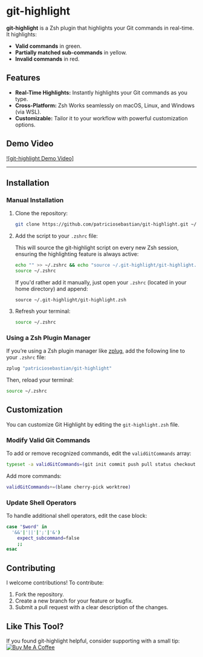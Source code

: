 
# git-highlight



**git-highlight** is a Zsh plugin that highlights your Git commands in real-time. It highlights:

- **Valid commands** in green.
- **Partially matched sub-commands** in yellow.
- **Invalid commands** in red.

## Features

- **Real-Time Highlights:** Instantly highlights your Git commands as you type.
- **Cross-Platform:** Zsh Works seamlessly on macOS, Linux, and Windows (via WSL).
- **Customizable:** Tailor it to your workflow with powerful customization options.



## Demo Video

[![git-highlight Demo Video]](https://patriciosebastian.github.io/git-highlight-website/git-highlight.mp4)

---

## Installation

### Manual Installation

1. Clone the repository:

   ```bash
   git clone https://github.com/patriciosebastian/git-highlight.git ~/.git-highlight
   ```

2. Add the script to your `.zshrc` file:

	This will source the git-highlight script on every new Zsh session, ensuring the highlighting feature is always active:

   ```bash
   echo "" >> ~/.zshrc && echo "source ~/.git-highlight/git-highlight.zsh" >> ~/.zshrc
   source ~/.zshrc
   ```

	If you'd rather add it manually, just open your `.zshrc` (located in your home directory) and append:

	```
	source ~/.git-highlight/git-highlight.zsh
	```

3. Refresh your terminal:

   ```bash
   source ~/.zshrc
   ```

### Using a Zsh Plugin Manager

If you’re using a Zsh plugin manager like [zplug](https://github.com/zplug/zplug), add the following line to your `.zshrc` file:

```bash
zplug "patriciosebastian/git-highlight"
```

Then, reload your terminal:

```bash
source ~/.zshrc
```

## Customization

You can customize Git Highlight by editing the `git-highlight.zsh` file.

### Modify Valid Git Commands

To add or remove recognized commands, edit the `validGitCommands` array:

```bash
typeset -a validGitCommands=(git init commit push pull status checkout merge branch fetch rebase diff add log stash pop restore reset)
```

Add more commands:

```bash
validGitCommands+=(blame cherry-pick worktree)
```

### Update Shell Operators

To handle additional shell operators, edit the case block:

```bash
case "$word" in
  '&&'|'||'|';'|'&')
    expect_subcommand=false
    ;;
esac
```


## Contributing

I welcome contributions! To contribute:

1. Fork the repository.
2. Create a new branch for your feature or bugfix.
3. Submit a pull request with a clear description of the changes.


## Like This Tool?

If you found git-highlight helpful, consider supporting with a small tip:
[![Buy Me A Coffee ](https://img.shields.io/badge/Support-My%20Buy%20Me%20A%20Coffee-blue)](https://patriciosalazar.kit.com/products/buy-me-a-coffee
)

